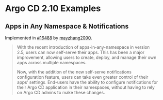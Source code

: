 # Argo CD 2.10 Examples
## Apps in Any Namespace & Notifications
Implemented in [#16488](https://github.com/argoproj/argo-cd/pull/16488) by [mayzhang2000](https://github.com/mayzhang2000).

> With the recent introduction of apps-in-any-namespace in version 2.5, users can now self-serve their apps. This has been a major improvement, allowing users to create, deploy, and manage their own apps across multiple namespaces.
> 
> Now, with the addition of the new self-serve notifications configuration feature, users can take even greater control of their apps’ settings. End-users have the ability to configure notifications for their Argo CD application in their namespaces, without having to rely on Argo CD admins to make these changes.